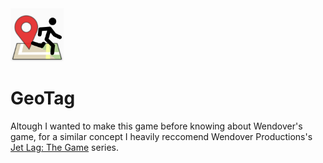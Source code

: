 

<img title="Game icon" src="static/assets/icons/icon.jpg" alt="Game icon" width="85">

# GeoTag

Altough I wanted to make this game before knowing about Wendover's game, for a similar concept I heavily reccomend Wendover Productions's [Jet Lag: The Game](https://www.youtube.com/c/jetlagthegame/) series.




























